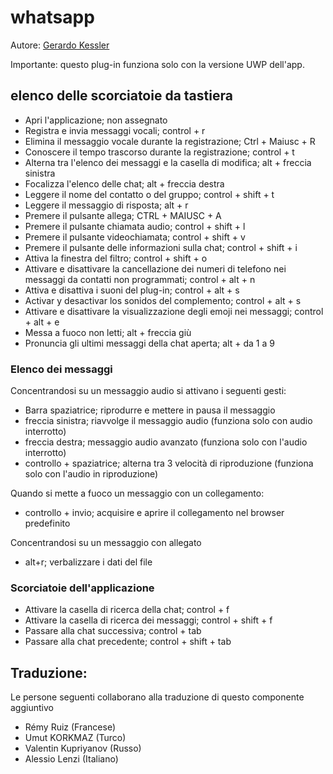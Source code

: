 # whatsapp

Autore: [Gerardo Kessler](http://gera.ar)  

Importante: questo plug-in funziona solo con la versione UWP dell'app.

## elenco delle scorciatoie da tastiera

* Apri l'applicazione; non assegnato
* Registra e invia messaggi vocali; control + r
* Elimina il messaggio vocale durante la registrazione; Ctrl + Maiusc + R
* Conoscere il tempo trascorso durante la registrazione; control + t
* Alterna tra l'elenco dei messaggi e la casella di modifica; alt + freccia sinistra
* Focalizza l'elenco delle chat; alt + freccia destra
* Leggere il nome del contatto o del gruppo; control + shift + t
* Leggere il messaggio di risposta; alt + r
* Premere il pulsante allega; CTRL + MAIUSC + A
* Premere il pulsante chiamata audio; control + shift + l
* Premere il pulsante videochiamata; control + shift + v
* Premere il pulsante delle informazioni sulla chat; control + shift + i
* Attiva la finestra del filtro; control + shift + o
* Attivare e disattivare la cancellazione dei numeri di telefono nei messaggi da contatti non programmati; control + alt + n
* Attiva e disattiva i suoni del plug-in; control + alt + s
* Activar y desactivar los sonidos del complemento; control + alt + s
* Attivare e disattivare la visualizzazione degli emoji nei messaggi; control + alt + e
* Messa a fuoco non letti; alt + freccia giù
* Pronuncia gli ultimi messaggi della chat aperta; alt + da 1 a 9

### Elenco dei messaggi

Concentrandosi su un messaggio audio si attivano i seguenti gesti:

* Barra spaziatrice; riprodurre e mettere in pausa il messaggio
* freccia sinistra; riavvolge il messaggio audio (funziona solo con audio interrotto)
* freccia destra; messaggio audio avanzato (funziona solo con l'audio interrotto)
* controllo + spaziatrice; alterna tra 3 velocità di riproduzione (funziona solo con l'audio in riproduzione)

Quando si mette a fuoco un messaggio con un collegamento:

* controllo + invio; acquisire e aprire il collegamento nel browser predefinito

Concentrandosi su un messaggio con allegato

* alt+r; verbalizzare i dati del file

### Scorciatoie dell'applicazione

* Attivare la casella di ricerca della chat; control + f
* Attivare la casella di ricerca dei messaggi; control + shift + f
* Passare alla chat successiva; control + tab
* Passare alla chat precedente; control + shift + tab

## Traduzione:

Le persone seguenti collaborano alla traduzione di questo componente aggiuntivo

* Rémy Ruiz (Francese)
* Umut KORKMAZ (Turco)
* Valentin Kupriyanov (Russo)
* Alessio Lenzi (Italiano)
